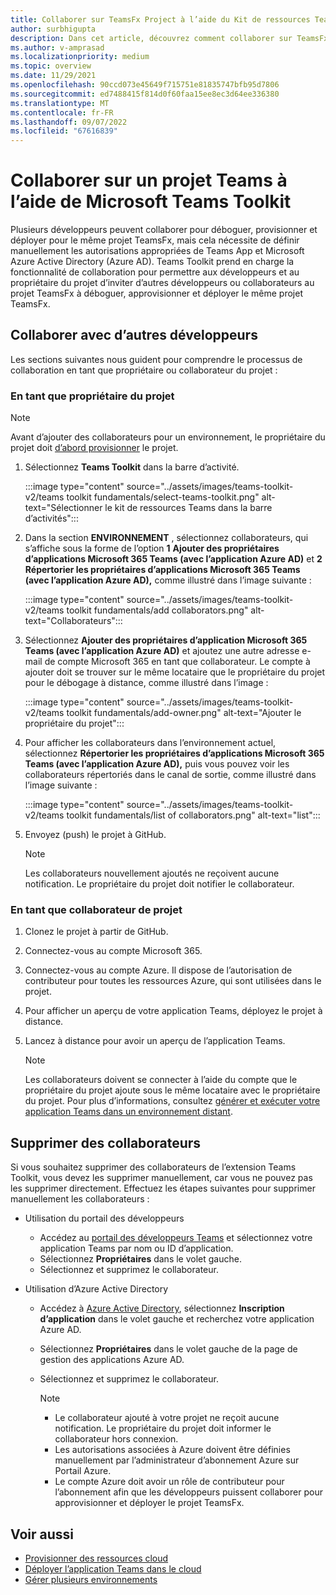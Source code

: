 ```yaml
---
title: Collaborer sur TeamsFx Project à l’aide du Kit de ressources Teams
author: surbhigupta
description: Dans cet article, découvrez comment collaborer sur TeamsFx Project à l’aide de Teams Toolkit et collaborer avec d’autres développeurs.
ms.author: v-amprasad
ms.localizationpriority: medium
ms.topic: overview
ms.date: 11/29/2021
ms.openlocfilehash: 90ccd073e45649f715751e81835747bfb95d7806
ms.sourcegitcommit: ed7488415f814d0f60faa15ee8ec3d64ee336380
ms.translationtype: MT
ms.contentlocale: fr-FR
ms.lasthandoff: 09/07/2022
ms.locfileid: "67616839"
---
```

# <a name="collaborate-on-teams-project-using-microsoft-teams-toolkit"></a>Collaborer sur un projet Teams à l’aide de Microsoft Teams Toolkit

Plusieurs développeurs peuvent collaborer pour déboguer, provisionner et déployer pour le même projet TeamsFx, mais cela nécessite de définir manuellement les autorisations appropriées de Teams App et Microsoft Azure Active Directory (Azure AD). Teams Toolkit prend en charge la fonctionnalité de collaboration pour permettre aux développeurs et au propriétaire du projet d’inviter d’autres développeurs ou collaborateurs au projet TeamsFx à déboguer, approvisionner et déployer le même projet TeamsFx.

## <a name="collaborate-with-other-developers"></a>Collaborer avec d’autres développeurs

Les sections suivantes nous guident pour comprendre le processus de collaboration en tant que propriétaire ou collaborateur du projet :

### <a name="as-project-owner"></a>En tant que propriétaire du projet

  > [!NOTE]
  > Avant d’ajouter des collaborateurs pour un environnement, le propriétaire du projet doit [d’abord provisionner](provision.md) le projet.

  1. Sélectionnez **Teams Toolkit** dans la barre d’activité.
  
     :::image type="content" source="../assets/images/teams-toolkit-v2/teams toolkit fundamentals/select-teams-toolkit.png" alt-text="Sélectionner le kit de ressources Teams dans la barre d’activités":::

  1. Dans la section **ENVIRONNEMENT** , sélectionnez collaborateurs, qui s’affiche sous la forme de l’option **1** **Ajouter des propriétaires d’applications Microsoft 365 Teams (avec l’application Azure AD)** et **2** **Répertorier les propriétaires d’applications Microsoft 365 Teams (avec l’application Azure AD),** comme illustré dans l’image suivante :

     :::image type="content" source="../assets/images/teams-toolkit-v2/teams toolkit fundamentals/add collaborators.png" alt-text="Collaborateurs":::

  2. Sélectionnez **Ajouter des propriétaires d’application Microsoft 365 Teams (avec l’application Azure AD)** et ajoutez une autre adresse e-mail de compte Microsoft 365 en tant que collaborateur. Le compte à ajouter doit se trouver sur le même locataire que le propriétaire du projet pour le débogage à distance, comme illustré dans l’image :

     :::image type="content" source="../assets/images/teams-toolkit-v2/teams toolkit fundamentals/add-owner.png" alt-text="Ajouter le propriétaire du projet":::

  3. Pour afficher les collaborateurs dans l’environnement actuel, sélectionnez **Répertorier les propriétaires d’applications Microsoft 365 Teams (avec l’application Azure AD),** puis vous pouvez voir les collaborateurs répertoriés dans le canal de sortie, comme illustré dans l’image suivante :

     :::image type="content" source="../assets/images/teams-toolkit-v2/teams toolkit fundamentals/list of collaborators.png" alt-text="list":::

  4. Envoyez (push) le projet à GitHub.

     > [!NOTE]
     > Les collaborateurs nouvellement ajoutés ne reçoivent aucune notification. Le propriétaire du projet doit notifier le collaborateur.

### <a name="as-project-collaborator"></a>En tant que collaborateur de projet

  1. Clonez le projet à partir de GitHub.
  2. Connectez-vous au compte Microsoft 365.
  3. Connectez-vous au compte Azure. Il dispose de l’autorisation de contributeur pour toutes les ressources Azure, qui sont utilisées dans le projet.
  4. Pour afficher un aperçu de votre application Teams, déployez le projet à distance.
  5. Lancez à distance pour avoir un aperçu de l’application Teams.

     > [!NOTE]
     > Les collaborateurs doivent se connecter à l’aide du compte que le propriétaire du projet ajoute sous le même locataire avec le propriétaire du projet. Pour plus d’informations, consultez [générer et exécuter votre application Teams dans un environnement distant](/microsoftteams/platform/sbs-gs-javascript?tabs=vscode%2Cvsc%2Cviscode%2Cvcode&tutorial-step=3&branch).

## <a name="remove-collaborators"></a>Supprimer des collaborateurs

Si vous souhaitez supprimer des collaborateurs de l’extension Teams Toolkit, vous devez les supprimer manuellement, car vous ne pouvez pas les supprimer directement. Effectuez les étapes suivantes pour supprimer manuellement les collaborateurs :

* Utilisation du portail des développeurs

  * Accédez au [portail des développeurs Teams](https://dev.teams.microsoft.com/home) et sélectionnez votre application Teams par nom ou ID d’application.
  * Sélectionnez **Propriétaires** dans le volet gauche.
  * Sélectionnez et supprimez le collaborateur.

* Utilisation d’Azure Active Directory

  * Accédez à [Azure Active Directory](https://ms.portal.azure.com/#blade/Microsoft_AAD_IAM/ActiveDirectoryMenuBlade/RegisteredApps), sélectionnez **Inscription d’application** dans le volet gauche et recherchez votre application Azure AD.
  * Sélectionnez **Propriétaires** dans le volet gauche de la page de gestion des applications Azure AD.
  * Sélectionnez et supprimez le collaborateur.

    > [!NOTE]
    >
    > * Le collaborateur ajouté à votre projet ne reçoit aucune notification. Le propriétaire du projet doit informer le collaborateur hors connexion.
    > * Les autorisations associées à Azure doivent être définies manuellement par l’administrateur d’abonnement Azure sur Portail Azure.
    > * Le compte Azure doit avoir un rôle de contributeur pour l’abonnement afin que les développeurs puissent collaborer pour approvisionner et déployer le projet TeamsFx.

## <a name="see-also"></a>Voir aussi

* [Provisionner des ressources cloud](provision.md)
* [Déployer l’application Teams dans le cloud](deploy.md)
* [Gérer plusieurs environnements](TeamsFx-multi-env.md)
